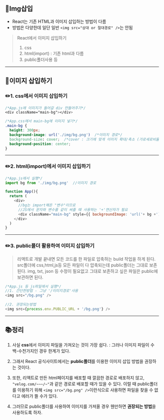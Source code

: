 ## 📖Img삽입
- React는 기존 HTML과 이미지 삽입하는 방법이 다름
- 방법은 다양한데 일단 일반 ```<img src="상대 or 절대경로" />```는 안됨
>React에서 이미지 삽입하기
>1. css
>2. html(import)  : 기존 html과 다름
>3. public폴더사용 등

* * *

## 📝이미지 삽입하기
### ✏️1. css에서 이미지 삽입하기
```css
/*App.js에 이미지가 들어갈 div 만들어주기*/
<div className="main-bg"></div>

/*App.css에서 main-bg에 이미지 넣기*/
.main-bg {
  height: 300px;
  background-image: url('./img/bg.png')  /*이미지 경로*/
  background-size: cover;  /*cover : 크기에 맞게 이미지 확대/축소 (가로세로비율유지)*/
  background-position: center;
}
```

* * *

### ✏️2. html(import)에서 이미지 삽입하기
```javascript
/*App.js에서 실행*/
import bg from './img/bg.png'  //이미지 경로

function App(){
  return (
    <div>
      //bg는 import해온 "변수"이므로 
      //JS에서 문자와 변수를 같이 써줄 때 사용하는 '+'연산자가 필요
      <div className="main-bg" style={{ backgroundImage: 'url('+ bg +')' }}></div>
    </div>
  )
}
```

* * *

### ✏️3. public폴더 활용하여 이미지 삽입하기
>리액트로 개발 끝내면 모든 코드를 한 파일로 압축하는 build 작업을 하게 된다.
>src폴더에 css,html,js등 모든 파일이 다 압축되는데 public폴더는 그대로 보존된다.
>img, txt, json 등 수정이 필요없고 그대로 보존하고 싶은 파일은 public에 보관하면 된다.


```javascript
/*App.js 등 js파일에서 실행*/
//1. 간단한방법 - 그냥 '/이미지경로'사용
<img src="/bg.png" />
  
//2. 권장되는방법
<img src={process.env.PUBLIC_URL + '/bg.png'} /> 
```

* * *

## 📚정리
1. 사실 **css**에서 이미지 파일을 가져오는 것이 가장 쉽다.
 : 그러나 이미지 파일이 수백-수천가지인 경우 한계가 있다.
 
2. 그래서 React 공식사이트에서는 **public폴더**를 이용한 이미지 삽입 방법을 권장하는 것이다.

3. 또한, 리액트로 만든 html페이지를 배포할 때 깔끔한 경로로 배포하지 않고,
```"velog.com/~~~/~"```과 같은 경로로 배포할 때가 있을 수 있다.
이럴 때 public폴더를 이용하기 위해 ```<img src="/bg.png" />```이런식으로 사용하면 파일을 찾을 수 없다고 에러가 뜰 수가 있다.
4. 그러므로 public폴더를 사용하여 이미지를 가져올 경우 웬만하면 **권장되는 방법**을 사용하도록 하자.